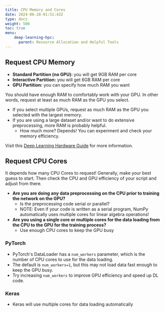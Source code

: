 ```yaml
---
title: CPU Memory and Cores
date: 2024-06-28-01:51:43Z
type: docs 
weight: 500
toc: true
menu: 
    deep-learning-hpc:
      parent: Resource Allocation and Helpful Tools
---
```


## Request CPU Memory

* __Standard Partition (no GPU):__ you will get 9GB RAM per core
* __Interactive Partition:__ you will get 6GB RAM per core
* __GPU Partition:__ you can specify how much RAM you want

You should have enough RAM to comfortably work with your GPU. In other words, request at least as much RAM as the GPU you select.
* If you select multiple GPUs, request as much RAM as the GPU you selected with the largest memory.
* If you are using a large dataset and/or want to do extensive preprocessing, more RAM is probably helpful.
    * How much more?  Depends!  You can experiment and check your memory efficiency.

Visit this [Deep Learning Hardware Guide](https://timdettmers.com/2018/12/16/deep-learning-hardware-guide/) for more information.


## Request CPU Cores

It depends how many CPU Cores to request!  Generally, make your best guess to start.  Then check the  CPU and GPU efficiency of your script and adjust from there.
* __Are you are doing any data preprocessing on the CPU prior to training the network on the GPU?__
  * Is the preprocessing code serial or parallel?
  * NOTE: Even if your code is written as a serial program, NumPy automatically uses multiple cores for linear algebra operations!
* __Are you using a single core or multiple cores for the data loading from the CPU to the GPU for the training process?__
  * Use enough CPU cores to keep the GPU busy


### PyTorch

* PyTorch's DataLoader has a `num_workers` parameter, which is the number of CPU cores to use for the data loading.
* The default is `num_workers=1`, but this may not load data fast enough to keep the GPU busy.
* Try increasing `num_workers` to improve GPU efficiency and speed up DL code.


### Keras

* Keras will use multiple cores for data loading automatically
 